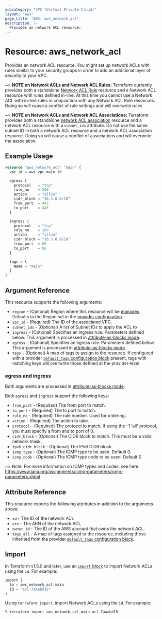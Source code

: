 ```yaml
---
subcategory: "VPC (Virtual Private Cloud)"
layout: "aws"
page_title: "AWS: aws_network_acl"
description: |-
  Provides an network ACL resource.
---
```


# Resource: aws_network_acl

Provides an network ACL resource. You might set up network ACLs with rules similar
to your security groups in order to add an additional layer of security to your VPC.

~> **NOTE on Network ACLs and Network ACL Rules:** Terraform currently
provides both a standalone [Network ACL Rule](network_acl_rule.html) resource and a Network ACL resource with rules
defined in-line. At this time you cannot use a Network ACL with in-line rules
in conjunction with any Network ACL Rule resources. Doing so will cause
a conflict of rule settings and will overwrite rules.

~> **NOTE on Network ACLs and Network ACL Associations:** Terraform provides both a standalone [network ACL association](network_acl_association.html)
resource and a network ACL resource with a `subnet_ids` attribute. Do not use the same subnet ID in both a network ACL
resource and a network ACL association resource. Doing so will cause a conflict of associations and will overwrite the association.

## Example Usage

```terraform
resource "aws_network_acl" "main" {
  vpc_id = aws_vpc.main.id

  egress {
    protocol   = "tcp"
    rule_no    = 200
    action     = "allow"
    cidr_block = "10.3.0.0/18"
    from_port  = 443
    to_port    = 443
  }

  ingress {
    protocol   = "tcp"
    rule_no    = 100
    action     = "allow"
    cidr_block = "10.3.0.0/18"
    from_port  = 80
    to_port    = 80
  }

  tags = {
    Name = "main"
  }
}
```

## Argument Reference

This resource supports the following arguments:

* `region` – (Optional) Region where this resource will be [managed](https://docs.aws.amazon.com/general/latest/gr/rande.html#regional-endpoints). Defaults to the Region set in the [provider configuration](https://registry.terraform.io/providers/hashicorp/aws/latest/docs#aws-configuration-reference).
* `vpc_id` - (Required) The ID of the associated VPC.
* `subnet_ids` - (Optional) A list of Subnet IDs to apply the ACL to
* `ingress` - (Optional) Specifies an ingress rule. Parameters defined below.
  This argument is processed in [attribute-as-blocks mode](https://www.terraform.io/docs/configuration/attr-as-blocks.html).
* `egress` - (Optional) Specifies an egress rule. Parameters defined below.
  This argument is processed in [attribute-as-blocks mode](https://www.terraform.io/docs/configuration/attr-as-blocks.html).
* `tags` - (Optional) A map of tags to assign to the resource. If configured with a provider [`default_tags` configuration block](https://registry.terraform.io/providers/hashicorp/aws/latest/docs#default_tags-configuration-block) present, tags with matching keys will overwrite those defined at the provider-level.

### egress and ingress

Both arguments are processed in [attribute-as-blocks mode](https://www.terraform.io/docs/configuration/attr-as-blocks.html).

Both `egress` and `ingress` support the following keys:

* `from_port` - (Required) The from port to match.
* `to_port` - (Required) The to port to match.
* `rule_no` - (Required) The rule number. Used for ordering.
* `action` - (Required) The action to take.
* `protocol` - (Required) The protocol to match. If using the -1 'all'
protocol, you must specify a from and to port of 0.
* `cidr_block` - (Optional) The CIDR block to match. This must be a
valid network mask.
* `ipv6_cidr_block` - (Optional) The IPv6 CIDR block.
* `icmp_type` - (Optional) The ICMP type to be used. Default 0.
* `icmp_code` - (Optional) The ICMP type code to be used. Default 0.

~> Note: For more information on ICMP types and codes, see here: https://www.iana.org/assignments/icmp-parameters/icmp-parameters.xhtml

## Attribute Reference

This resource exports the following attributes in addition to the arguments above:

* `id` - The ID of the network ACL
* `arn` - The ARN of the network ACL
* `owner_id` - The ID of the AWS account that owns the network ACL.
* `tags_all` - A map of tags assigned to the resource, including those inherited from the provider [`default_tags` configuration block](https://registry.terraform.io/providers/hashicorp/aws/latest/docs#default_tags-configuration-block).

## Import

In Terraform v1.5.0 and later, use an [`import` block](https://developer.hashicorp.com/terraform/language/import) to import Network ACLs using the `id`. For example:

```terraform
import {
  to = aws_network_acl.main
  id = "acl-7aaabd18"
}
```

Using `terraform import`, import Network ACLs using the `id`. For example:

```console
% terraform import aws_network_acl.main acl-7aaabd18
```
